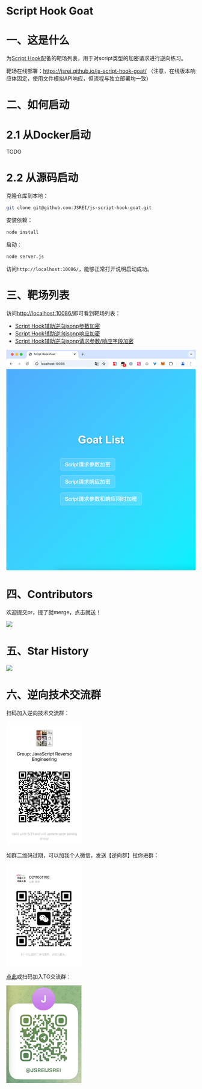 # Script Hook Goat 

# 一、这是什么

为[Script Hook](https://github.com/JSREI/js-script-hook)配备的靶场列表，用于对script类型的加密请求进行逆向练习。

靶场在线部署：https://jsrei.github.io/js-script-hook-goat/ （注意，在线版本响应体固定，使用文件模拟API响应，但流程与独立部署均一致）

# 二、如何启动

# 2.1 从Docker启动

TODO

# 2.2 从源码启动

克隆仓库到本地：

```bash
git clone git@github.com:JSREI/js-script-hook-goat.git
```

安装依赖：

```bash
node install
```

启动：

```bash
node server.js
```

访问`http://localhost:10086/`，能够正常打开说明启动成功。

# 三、靶场列表

访问[http://localhost:10086/](http://localhost:10086/)即可看到靶场列表：

-  [Script Hook辅助逆向jsonp参数加密](docs/jsonp-request-encrypt/README.md) 
-  [Script Hook辅助逆向jsonp响应加密](docs/jsonp-response-encrypt/README.md) 
-  [Script Hook辅助逆向jsonp请求参数/响应字段加密](docs/jsonp-request-encrypt-and-response-encrypt/README.md) 

![image-20250113023934761](./README.assets/image-20250113023934761.png)


# 四、Contributors

欢迎提交pr，提了就merge，点击就送！

<img src="https://contrib.nn.ci/api?repo=JSREI/js-script-hook-goat" />

# 五、Star History

<img src="https://starchart.cc/JSREI/js-script-hook-goat.svg" />

# 六、逆向技术交流群

扫码加入逆向技术交流群：

<img src="https://github.com/JSREI/.github/raw/main/profile/README.assets/image-20241016230653669.png" style="width: 200px">

如群二维码过期，可以加我个人微信，发送【逆向群】拉你进群：

<img src="https://github.com/JSREI/.github/raw/main/profile/README.assets/image-20231030132026541-7614065.png" style="width: 200px">

[点此](https://t.me/jsreijsrei)或扫码加入TG交流群：

<img src="https://github.com/JSREI/.github/raw/main/profile/README.assets/image-20241016231143315.png" style="width: 200px">



